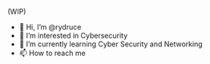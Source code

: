 (WIP)

- 👋 Hi, I’m @rydruce
- 👀 I’m interested in Cybersecurity
- 🌱 I’m currently learning Cyber Security and Networking
- 📫 How to reach me 

<!---
rydruce/rydruce is a ✨ special ✨ repository because its `README.md` (this file) appears on your GitHub profile.
You can click the Preview link to take a look at your changes.
--->
